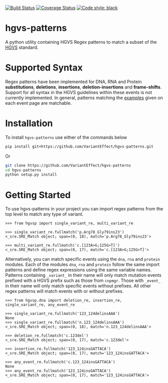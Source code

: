 [![Build Status](https://travis-ci.com/VariantEffect/hgvs-patterns.svg?branch=dev)](https://travis-ci.com/VariantEffect/hgvs-patterns)
[![Coverage Status](https://coveralls.io/repos/github/VariantEffect/hgvs-patterns/badge.svg?branch=dev)](https://coveralls.io/github/VariantEffect/hgvs-patterns?branch=dev)
[![Code style: black](https://img.shields.io/badge/code%20style-black-000000.svg)](https://github.com/psf/black)

# hgvs-patterns
A python utility containing HGVS Regex patterns to match a subset of the 
[HGVS](http://varnomen.hgvs.org/) standard. 

# Supported Syntax
Regex patterns have been implemented for DNA, RNA and Protein **substitutions**, **deletions**, **insertions**, 
**deletion-insertions** and **frame-shifts**. Support for all syntax in the HGVS guidelines
within these events is not currently implemented. In general, patterns matching 
the [examples](http://varnomen.hgvs.org/recommendations/DNA/variant/substitution/) given on each
event page are matchable.

# Installation
To install `hgvs-patterns` use either of the commands below

```bash
pip install git+https://github.com/VariantEffect/hgvs-patterns.git
```

Or

```bash
git clone https://github.com/VariantEffect/hgvs-patterns
cd hgvs-patterns
python setup.py install
```

# Getting Started
To use hgvs-patterns in your project you can import regex patterns from
the top level to match any type of variant.

```
>>> from hgvsp import single_variant_re, multi_variant_re

>>> single_variant_re.fullmatch('p.Arg78_Gly79ins23')
<_sre.SRE_Match object; span=(0, 18), match='p.Arg78_Gly79ins23'>

>>> multi_variant_re.fullmatch('c.[123A>G;125G>T]')
<_sre.SRE_Match object; span=(0, 17), match='c.[123A>G;125G>T]'>
``` 

Alternatively, you can match specific events using the `dna`, `rna` and `protein`
modules. Each of the modules `dna`, `rna` and `protein` follow the same import patterns
and define regex expressions using the same variable names. Patterns containing
`_variant_` in their name will only match mutation events prefixed with a HGVS prefix such
as those from `cnpmgr`. Those with `_event_` in their name will only match specific
events without prefixes. All other regex patterns will match events with or without
prefixes.

```
>>> from hgvsp.dna import deletion_re, insertion_re, single_variant_re, any_event_re

>>> single_variant_re.fullmatch('123_124delinsAAA')
None
>>> single_variant_re.fullmatch('n.123_124delinsAAA')
<_sre.SRE_Match object; span=(0, 18), match='n.123_124delinsAAA'>

>>> deletion_re.fullmatch('c.123del')
<_sre.SRE_Match object; span=(0, 17), match='c.123del'>

>>> insertion_re.fullmatch('123_124insGATTACA')
<_sre.SRE_Match object; span=(0, 17), match='123_124insGATTACA'>

>>> any_event_re.fullmatch('c.123_124insGATTACA')
None
>>> any_event_re.fullmatch('123_124insGATTACA')
<_sre.SRE_Match object; span=(0, 17), match='123_124insGATTACA'>
``` 

